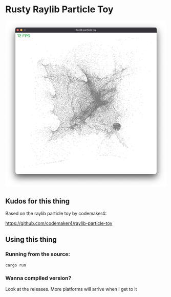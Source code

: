 # Rusty Raylib Particle Toy

![This is an image](https://github.com/subatiq/rust-raylib-particle-toy/blob/main/docs/screenshot.png)

## Kudos for this thing

Based on the raylib particle toy by codemaker4:

https://github.com/codemaker4/raylib-particle-toy


## Using this thing

### Running from the source: 

```
cargo run
```

### Wanna compiled version?

Look at the releases. More platforms will arrive when I get to it
